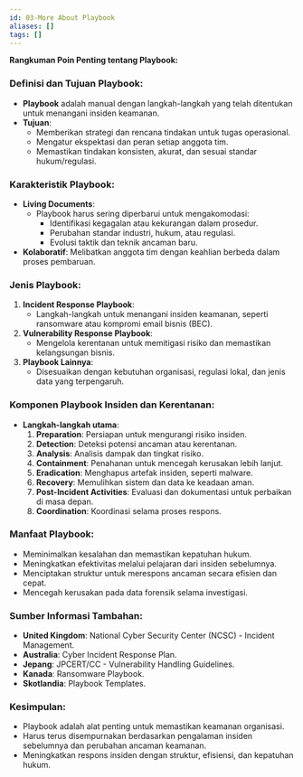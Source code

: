 ```yaml
---
id: 03-More About Playbook
aliases: []
tags: []
---
```


**Rangkuman Poin Penting tentang Playbook:**

### **Definisi dan Tujuan Playbook:**

- **Playbook** adalah manual dengan langkah-langkah yang telah ditentukan untuk menangani insiden keamanan.
- **Tujuan**:
  - Memberikan strategi dan rencana tindakan untuk tugas operasional.
  - Mengatur ekspektasi dan peran setiap anggota tim.
  - Memastikan tindakan konsisten, akurat, dan sesuai standar hukum/regulasi.

### **Karakteristik Playbook:**

- **Living Documents**:
  - Playbook harus sering diperbarui untuk mengakomodasi:
    - Identifikasi kegagalan atau kekurangan dalam prosedur.
    - Perubahan standar industri, hukum, atau regulasi.
    - Evolusi taktik dan teknik ancaman baru.
- **Kolaboratif**: Melibatkan anggota tim dengan keahlian berbeda dalam proses pembaruan.

### **Jenis Playbook:**

1. **Incident Response Playbook**:
   - Langkah-langkah untuk menangani insiden keamanan, seperti ransomware atau kompromi email bisnis (BEC).
2. **Vulnerability Response Playbook**:
   - Mengelola kerentanan untuk memitigasi risiko dan memastikan kelangsungan bisnis.
3. **Playbook Lainnya**:
   - Disesuaikan dengan kebutuhan organisasi, regulasi lokal, dan jenis data yang terpengaruh.

### **Komponen Playbook Insiden dan Kerentanan:**

- **Langkah-langkah utama**:
  1. **Preparation**: Persiapan untuk mengurangi risiko insiden.
  2. **Detection**: Deteksi potensi ancaman atau kerentanan.
  3. **Analysis**: Analisis dampak dan tingkat risiko.
  4. **Containment**: Penahanan untuk mencegah kerusakan lebih lanjut.
  5. **Eradication**: Menghapus artefak insiden, seperti malware.
  6. **Recovery**: Memulihkan sistem dan data ke keadaan aman.
  7. **Post-Incident Activities**: Evaluasi dan dokumentasi untuk perbaikan di masa depan.
  8. **Coordination**: Koordinasi selama proses respons.

### **Manfaat Playbook:**

- Meminimalkan kesalahan dan memastikan kepatuhan hukum.
- Meningkatkan efektivitas melalui pelajaran dari insiden sebelumnya.
- Menciptakan struktur untuk merespons ancaman secara efisien dan cepat.
- Mencegah kerusakan pada data forensik selama investigasi.

### **Sumber Informasi Tambahan:**

- **United Kingdom**: National Cyber Security Center (NCSC) - Incident Management.
- **Australia**: Cyber Incident Response Plan.
- **Jepang**: JPCERT/CC - Vulnerability Handling Guidelines.
- **Kanada**: Ransomware Playbook.
- **Skotlandia**: Playbook Templates.

### **Kesimpulan:**

- Playbook adalah alat penting untuk memastikan keamanan organisasi.
- Harus terus disempurnakan berdasarkan pengalaman insiden sebelumnya dan perubahan ancaman keamanan.
- Meningkatkan respons insiden dengan struktur, efisiensi, dan kepatuhan hukum.
